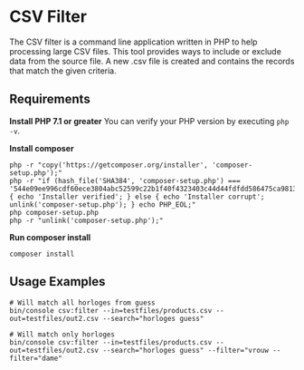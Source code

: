 # CSV Filter

The CSV filter is a command line application written in PHP to help processing large CSV files. This tool provides
ways to include or exclude data from the source file. A new .csv file is created and contains the records that match the
given criteria.


## Requirements
**Install PHP 7.1 or greater**  You can verify your PHP version by executing `php -v`. 

**Install composer** 

```
php -r "copy('https://getcomposer.org/installer', 'composer-setup.php');"
php -r "if (hash_file('SHA384', 'composer-setup.php') === '544e09ee996cdf60ece3804abc52599c22b1f40f4323403c44d44fdfdd586475ca9813a858088ffbc1f233e9b180f061') { echo 'Installer verified'; } else { echo 'Installer corrupt'; unlink('composer-setup.php'); } echo PHP_EOL;"
php composer-setup.php
php -r "unlink('composer-setup.php');"
```

**Run composer install**
```
composer install
```


## Usage Examples
```
# Will match all horloges from guess
bin/console csv:filter --in=testfiles/products.csv --out=testfiles/out2.csv --search="horloges guess"

# Will match only horloges
bin/console csv:filter --in=testfiles/products.csv --out=testfiles/out2.csv --search="horloges guess" --filter="vrouw --filter="dame"
```